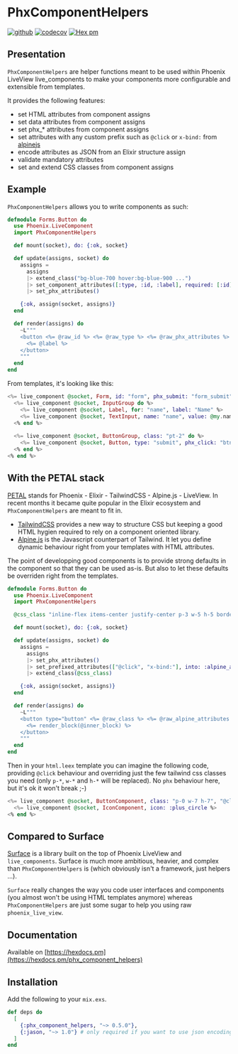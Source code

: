 # PhxComponentHelpers

[![github](https://github.com/cblavier/phx_component_helpers/actions/workflows/elixir.yml/badge.svg)](https://github.com/cblavier/phx_component_helpers/actions/workflows/elixir.yml)
[![codecov](https://codecov.io/gh/cblavier/phx_component_helpers/branch/main/graph/badge.svg)](https://codecov.io/gh/cblavier/phx_component_helpers)
[![Hex pm](http://img.shields.io/hexpm/v/phx_component_helpers.svg?style=flat)](https://hex.pm/packages/phx_component_helpers)

## Presentation

`PhxComponentHelpers` are helper functions meant to be used within Phoenix LiveView live_components to make your components more configurable and extensible from templates.

It provides the following features:

 * set HTML attributes from component assigns
 * set data attributes from component assigns
 * set phx_* attributes from component assigns
 * set attributes with any custom prefix such as `@click` or `x-bind:` from [alpinejs](https://github.com/alpinejs/alpine)
 * encode attributes as JSON from an Elixir structure assign
 * validate mandatory attributes
 * set and extend CSS classes from component assigns

## Example

`PhxComponentHelpers` allows you to write components as such:

```elixir
defmodule Forms.Button do
  use Phoenix.LiveComponent
  import PhxComponentHelpers

  def mount(socket), do: {:ok, socket}

  def update(assigns, socket) do
    assigns =
      assigns
      |> extend_class("bg-blue-700 hover:bg-blue-900 ...")
      |> set_component_attributes([:type, :id, :label], required: [:id])
      |> set_phx_attributes()

    {:ok, assign(socket, assigns)}
  end

  def render(assigns) do
    ~L"""
    <button <%= @raw_id %> <%= @raw_type %> <%= @raw_phx_attributes %> <%= @raw_class %>>
      <%= @label %>
    </button>
    """
  end
end
```

From templates, it's looking like this:

```elixir
<%= live_component @socket, Form, id: "form", phx_submit: "form_submit", class: "divide-none" do %>
  <%= live_component @socket, InputGroup do %>
    <%= live_component @socket, Label, for: "name", label: "Name" %>
    <%= live_component @socket, TextInput, name: "name", value: @my.name %>
  <% end %>
    
  <%= live_component @socket, ButtonGroup, class: "pt-2" do %>
    <%= live_component @socket, Button, type: "submit", phx_click: "btn-click", label: "Save" %>
  <% end %>
<% end %>
```

## With the PETAL stack

[PETAL](https://thinkingelixir.com/petal-stack-in-elixir/) stands for Phoenix - Elixir - TailwindCSS - Alpine.js - LiveView. In recent months it became quite popular in the Elixir ecosystem and `PhxComponentHelpers` are meant to fit in.

- [TailwindCSS](https://tailwindcss.com) provides a new way to structure CSS but keeping a good HTML hygien required to rely on a component oriented library.
- [Alpine.js](https://github.com/alpinejs/alpine) is the Javascript counterpart of Tailwind. It let you define dynamic behaviour right from your templates with HTML attributes.

The point of developping good components is to provide strong defaults in the component so that they can be used as-is. But also to let these defaults be overriden right from the templates.

```elixir
defmodule Forms.Button do
  use Phoenix.LiveComponent
  import PhxComponentHelpers

  @css_class "inline-flex items-center justify-center p-3 w-5 h-5 border border-transparent text-2xl leading-4 font-medium rounded-md text-white bg-primary hover:bg-primary-hover"

  def mount(socket), do: {:ok, socket}

  def update(assigns, socket) do
    assigns =
      assigns
      |> set_phx_attributes()
      |> set_prefixed_attributes(["@click", "x-bind:"], into: :alpine_attributes, required: "@click")
      |> extend_class(@css_class)

    {:ok, assign(socket, assigns)}
  end

  def render(assigns) do
    ~L"""
    <button type="button" <%= @raw_class %> <%= @raw_alpine_attributes %> <%= @raw_phx_attributes%>>
      <%= render_block(@inner_block) %>
    </button>
    """
  end
end
```

Then in your `html.leex` template you can imagine the following code, providing `@click` behaviour and overriding just the few tailwind css classes you need (only `p-*`, `w-*` and `h-*` will be replaced). No `phx` behaviour here, but it's ok it won't break ;-)

```elixir
<%= live_component @socket, ButtonComponent, class: "p-0 w-7 h-7", "@click": "$dispatch('closeslideover')" do %>
  <%= live_component @socket, IconComponent, icon: :plus_circle %>
<% end %>
```

## Compared to Surface

[Surface](https://github.com/surface-ui/surface) is a library built on the top of Phoenix LiveView and `live_components`. Surface is much more ambitious, heavier, and complex than `PhxComponentHelpers` is (which obviously isn't a framework, just helpers ...).

`Surface` really changes the way you code user interfaces and components (you almost won't be using HTML templates anymore) whereas `PhxComponentHelpers` are just some sugar to help you using raw `phoenix_live_view`.

## Documentation

Available on [https://hexdocs.pm](https://hexdocs.pm/phx_component_helpers)

## Installation

Add the following to your `mix.exs`.

```elixir
def deps do
  [
    {:phx_component_helpers, "~> 0.5.0"},
    {:jason, "~> 1.0"} # only required if you want to use json encoding options
  ]
end
```

